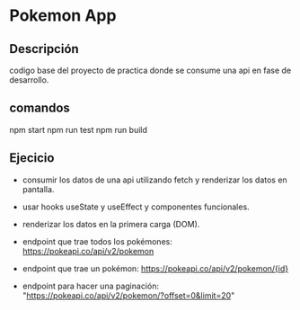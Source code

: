 # Pokemon App

## Descripción

codigo base del proyecto de practica donde se consume una api en fase de desarrollo.

## comandos

npm start
npm run test
npm run build

## Ejecicio

- consumir los datos de una api utilizando fetch y renderizar los datos en pantalla.
- usar hooks useState y useEffect y componentes funcionales.
- renderizar los datos en la primera carga (DOM).

- endpoint que trae todos los pokémones: https://pokeapi.co/api/v2/pokemon
- endpoint que trae un pokémon: https://pokeapi.co/api/v2/pokemon/{id}
- endpoint para hacer una paginación: "https://pokeapi.co/api/v2/pokemon/?offset=0&limit=20"
